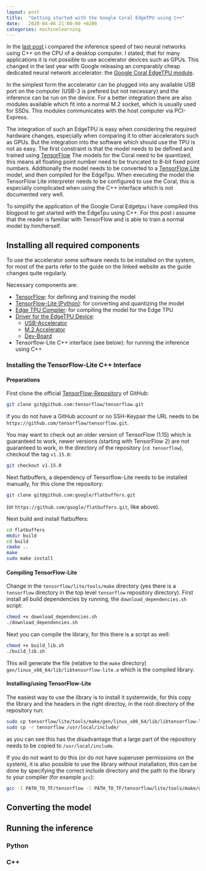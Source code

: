 ```yaml
---
layout: post
title:  "Getting started with the Google Coral EdgeTPU using C++"
date:   2020-04-06 21:00:00 +0200
categories: machinelearning
---
```


In the [last post](http://aul12.me/machinelearning/2019/12/10/inference-benchmark.html) i compared the inference 
speed of two neural networks using C++ on the CPU of a desktop computer. I stated, that for many applications
it is not possible to use accelerator devices such as GPUs. 
This changed in the last year with Google releasing an comparably cheap dedicated neural network accelerator:
the [Google Coral EdgeTPU module](https://coral.ai/products/).

In the simplest form the accelerator can be plugged into any available USB port on the computer 
(USB-3 is prefered but not necessary) and the inference can be run on the device. 
For a better integration there are also modules available which fit into a normal M.2 socket, 
which is usually used for SSDs. This modules communicates with the host computer via PCI-Express.

The integration of such an EdgeTPU is easy when considering the required hardware changes, especially when
comparing it to other accelerators such as GPUs. 
But the integration into the software which should use the TPU is not as easy.
The first constraint is that the model needs to be defined and trained using [TensorFlow](https://www.tensorflow.org/)
The models for the Coral need to be quantized, this means all floating point number need to be truncated to 8-bit
fixed point numbers. Additionally the model needs to be converted to a [TensorFlow Lite](https://www.tensorflow.org/lite)
model, and then compiled for the EdgeTpu.
When executing the model the TensorFlow Lite interpreter needs to be configured to use the Coral, this is especially
complicated when using the C++ interface which is not documented very well.

To simplify the application of the Google Coral Edgetpu i have compiled this blogpost to get started with the 
EdgeTpu using C++. For this post i assume that the reader is familiar with TensorFlow and is able to train a normal
model by him/herself.

## Installing all required components
To use the accelerator some software needs to be installed on the system, for most of the parts refer to the guide
on the linked website as the guide changes quite regularly.

Necessary components are:
 * [TensorFlow](https://www.tensorflow.org/install): for defining and training the model
 * [TensorFlow-Lite (Python)](https://www.tensorflow.org/lite/guide/python): for converting and quantizing the model
 * [Edge TPU Compiler](https://coral.ai/docs/edgetpu/compiler/): for compiling the model for the Edge TPU
 * [Driver for the EdgeTPU Device](https://coral.ai/docs/):
   * [USB-Accelerator](https://coral.ai/docs/accelerator/get-started)
   * [M.2 Accelerator](https://coral.ai/docs/m2/get-started)
   * [Dev-Board](https://coral.ai/docs/dev-board/get-started)
 * Tensorflow-Lite C++ interface (see below): for running the inference using C++

### Installing the TensorFlow-Lite C++ Interface
#### Preparations
First clone the official [TensorFlow-Repository](https://github.com/tensorflow/tensorflow) of GitHub:
```bash
git clone git@github.com:tensorflow/tensorflow.git
```
if you do not have a GitHub account or no SSH-Keypair the URL needs to be `https://github.com/tensorflow/tensorflow.git`.

You may want to check out an older version of TensorFlow (1.15) which is guaranteed to work, newer versions 
(starting with TensorFlow 2) are not guaranteed to work, in the directory of the repository (`cd tensorflow`), checkout
the tag `v1.15.0`:
```bash
git checkout v1.15.0
```

Next flatbuffers, a dependency of Tensorflow-Lite needs to be installed manually, for this clone the repository:
```bash
git clone git@github.com:google/flatbuffers.git
```
(or `https://github.com/google/flatbuffers.git`, like above).

Next build and install flatbuffers:
```bash
cd flatbuffers
mkdir build
cd build
cmake ..
make
sudo make install
```

#### Compiling TensorFlow-Lite
Change in the `tensorflow/lite/tools/make` directory (yes there is a `tensorflow` directory in the top level `tensorflow`
repository directory). First install all build dependencies by running, the `download_dependencies.sh` script:
```bash
chmod +x download_dependencies.sh
./download_dependencies.sh
```

Next you can compile the library, for this there is a script as well:
```bash
chmod +x build_lib.sh
./build_lib.sh
```
This will generate the file (relative to the `make` directory) `gen/linux_x86_64/lib/libtensorflow-lite.a` which is
the compiled library.

#### Installing/using TensorFlow-Lite
The easiest way to use the library is to install it systemwide, for this copy the library and the headers in the right
directoy, in the root directory of the repository run:
```bash
sudo cp tensorflow/lite/tools/make/gen/linux_x86_64/lib/libtensorflow-lite.a /usr/local/lib/
sudo cp -r tensorflow /usr/local/include/
```
as you can see this has the disadvantage that a large part of the repository needs to be copied to `/usr/local/include`.

If you do not want to do this (or do not have superuser permissions on the system), it is also possible to use the 
library without installation, this can be done by specifying the correct include directory and the path to the library
to your compiler (for example `gcc`):
```bash
gcc -I PATH_TO_TF/tensorflow -l PATH_TO_TF/tensorflow/lite/tools/make/gen/linux_x86_64/lib/libtensorflow-lite.a other flags
```

## Converting the model

## Running the inference
### Python

### C++
